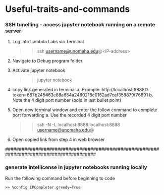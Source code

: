 # Useful-traits-and-commands

### SSH tunelling - access jupyter notebook running on a remote server

1.	Log into Lambda Labs via Terminal
    
     >> ssh username@unomaha.edu@\<IP-address\>

2.	Navigate to Debug program folder

3.	Activate jupyter notebook
    
     >>  jupyter notebook
  
4.	copy link generated in terminal
    a.	Example: http://localhost:8888/?token=687b245463e88a654a2480218e0162ad7caf358879f76891
    b.	Note the 4 digit port number (bold in last bullet point)

5.	Open new terminal window and enter the follow command to complete port forwarding
     a.	Use the recorded 4 digit port number
    
     >> ssh -N -L localhost:8888:localhost:8888 username@unomaha.edu@<IP address>

6.	Open copied link from step 4 in web browser
  
  
 #########################################################################################
    
 ### generate intellicense in jupyter notebooks running locally
    
  Run the following command before beginning to code
    
    >> %config IPCompleter.greedy=True

